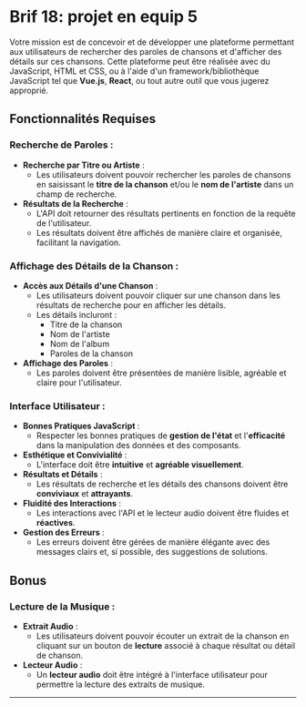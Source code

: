 # Brif 18: projet en equip 5

Votre mission est de concevoir et de développer une plateforme permettant aux utilisateurs de rechercher des paroles de chansons et d'afficher des détails sur ces chansons. Cette plateforme peut être réalisée avec du JavaScript, HTML et CSS, ou à l'aide d'un framework/bibliothèque JavaScript tel que **Vue.js**, **React**, ou tout autre outil que vous jugerez approprié.

## Fonctionnalités Requises

### Recherche de Paroles :
- **Recherche par Titre ou Artiste** : 
  - Les utilisateurs doivent pouvoir rechercher les paroles de chansons en saisissant le **titre de la chanson** et/ou le **nom de l'artiste** dans un champ de recherche.
- **Résultats de la Recherche** :
  - L'API doit retourner des résultats pertinents en fonction de la requête de l'utilisateur.
  - Les résultats doivent être affichés de manière claire et organisée, facilitant la navigation.

### Affichage des Détails de la Chanson :
- **Accès aux Détails d'une Chanson** :
  - Les utilisateurs doivent pouvoir cliquer sur une chanson dans les résultats de recherche pour en afficher les détails.
  - Les détails incluront :
    - Titre de la chanson
    - Nom de l'artiste
    - Nom de l'album
    - Paroles de la chanson
- **Affichage des Paroles** :
  - Les paroles doivent être présentées de manière lisible, agréable et claire pour l'utilisateur.

### Interface Utilisateur :
- **Bonnes Pratiques JavaScript** : 
  - Respecter les bonnes pratiques de **gestion de l'état** et l'**efficacité** dans la manipulation des données et des composants.
- **Esthétique et Convivialité** : 
  - L'interface doit être **intuitive** et **agréable visuellement**.
- **Résultats et Détails** :
  - Les résultats de recherche et les détails des chansons doivent être **conviviaux** et **attrayants**.
- **Fluidité des Interactions** : 
  - Les interactions avec l'API et le lecteur audio doivent être fluides et **réactives**.
- **Gestion des Erreurs** :
  - Les erreurs doivent être gérées de manière élégante avec des messages clairs et, si possible, des suggestions de solutions.

## Bonus

### Lecture de la Musique :
- **Extrait Audio** :
  - Les utilisateurs doivent pouvoir écouter un extrait de la chanson en cliquant sur un bouton de **lecture** associé à chaque résultat ou détail de chanson.
- **Lecteur Audio** :
  - Un **lecteur audio** doit être intégré à l'interface utilisateur pour permettre la lecture des extraits de musique.

---
